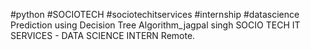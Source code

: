 #python #SOCIOTECH #sociotechitservices #internship #datascience
Prediction using Decision Tree Algorithm_jagpal singh
SOCIO TECH IT SERVICES - DATA SCIENCE INTERN Remote.
